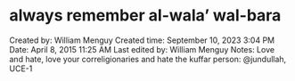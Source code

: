 # always remember al-wala’ wal-bara

Created by: William Menguy
Created time: September 10, 2023 3:04 PM
Date: April 8, 2015 11:25 AM
Last edited by: William Menguy
Notes: Love and hate, love your correligionaries and hate the kuffar
person: @jundullah, UCE-1
